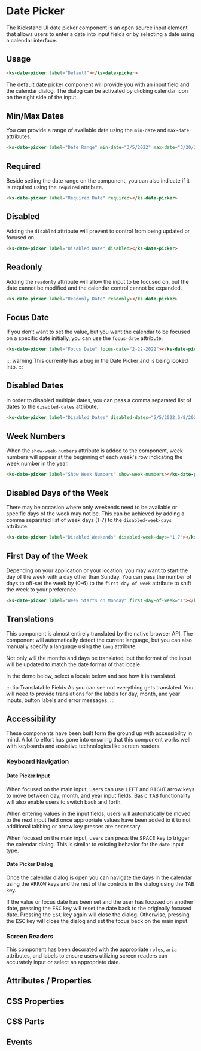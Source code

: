 # Date Picker

The Kickstand UI date picker component is an open source input element that allows users to enter a date into input fields or by selecting a date using a calendar interface.

## Usage

<ks-date-picker class="demo" label="Default"></ks-date-picker>

```html
<ks-date-picker label="Default"></ks-date-picker>
```

The default date picker component will provide you with an input field and the calendar dialog. The dialog can be activated by clicking calendar icon on the right side of the input.

## Min/Max Dates

You can provide a range of available date using the `min-date` and `max-date` attributes.

<ks-date-picker label="Date Range" min-date="3/5/2022" max-date="3/20/2022"></ks-date-picker>


```html
<ks-date-picker label="Date Range" min-date="3/5/2022" max-date="3/20/2022"></ks-date-picker>
```

## Required

Beside setting the date range on the component, you can also indicate if it is required using the <code>required</code> attribute.

<ks-date-picker label="Required Date" required></ks-date-picker>

```html
<ks-date-picker label="Required Date" required></ks-date-picker>
```

## Disabled

Adding the `disabled` attribute will prevent to control from being updated or focused on.

<ks-date-picker label="Disabled Date" disabled></ks-date-picker>

```html
<ks-date-picker label="Disabled Date" disabled></ks-date-picker>
```

## Readonly

Adding the `readonly` attribute will allow the input to be focused on, but the date cannot be modified and the calendar control cannot be expanded.

<ks-date-picker label="Readonly Date" readonly></ks-date-picker>

```html
<ks-date-picker label="Readonly Date" readonly></ks-date-picker>
```

## Focus Date

If you don't want to set the value, but you want the calendar to be focused on a specific date initially, you can use the `focus-date` attribute.

<ks-date-picker label="Focus Date" focus-date="2-22-2022"></ks-date-picker>

```html
<ks-date-picker label="Focus Date" focus-date="2-22-2022"></ks-date-picker>
```

::: warning
This currently has a bug in the Date Picker and is being looked into. 
:::

## Disabled Dates

In order to disabled multiple dates, you can pass a comma separated list of dates to the `disabled-dates` attribute.

<ks-date-picker label="Disabled Dates" disabled-dates="5/5/2022,5/8/2022, 5/19/2022, 5/25/2022"></ks-date-picker>

```html
<ks-date-picker label="Disabled Dates" disabled-dates="5/5/2022,5/8/2022, 5/19/2022, 5/25/2022"></ks-date-picker>
```

## Week Numbers

When the `show-week-numbers` attribute is added to the component, week numbers will appear at the beginning of each week's row indicating the week number in the year.

<ks-date-picker label="Show Week Numbers" show-week-numbers></ks-date-picker>


```html
<ks-date-picker label="Show Week Numbers" show-week-numbers></ks-date-picker>
```

## Disabled Days of the Week

There may be occasion where only weekends need to be available or specific days of the week may not be. This can be achieved by adding a comma separated list of week days (1-7) to the `disabled-week-days` attribute.

<ks-date-picker label="Disabled Weekends" disabled-week-days="1,7"></ks-date-picker>


```html
<ks-date-picker label="Disabled Weekends" disabled-week-days="1,7"></ks-date-picker>
```

## First Day of the Week

Depending on your application or your location, you may want to start the day of the week with a day other than Sunday. You can pass the number of days to off-set the week by (0-6) to the `first-day-of-week` attribute to shift the week to your preference.

<ks-date-picker label="Week Starts on Monday" first-day-of-week="1"></ks-date-picker>


```html
<ks-date-picker label="Week Starts on Monday" first-day-of-week="1"></ks-date-picker>
```

## Translations

This component is almost entirely translated by the native browser API. The component will automatically detect the current language, but you can also manually specify a language using the `lang` attribute.

Not only will the months and days be translated, but the format of the input will be updated to match the date format of that locale.

In the demo below, select a locale below and see how it is translated.

<lang-switcher />

::: tip Translatable Fields
As you can see not everything gets translated. You will need to provide translations for the labels for day, month, and year inputs, button labels and error messages.
:::

## Accessibility

These components have been built form the ground up with accessibility in mind. A lot fo effort has gone into ensuring that this component works well with keyboards and assistive technologies like screen readers.

### Keyboard Navigation


#### Date Picker Input

When focused on the main input, users can use <kbd>LEFT</kbd> and <kbd>RIGHT</kbd> arrow keys to move between day, month, and year input fields. Basic <kbd>TAB</kbd> functionality will also enable users to switch back and forth.

When entering values in the input fields, users will automatically be moved to the next input field once appropriate values have been added to it to not additional tabbing or arrow key presses are necessary.

When focused on the main input, users can press the <kbd>SPACE</kbd> key to trigger the calendar dialog. This is similar to existing behavior for the `date` input type.

#### Date Picker Dialog

Once the calendar dialog is open you can navigate the days in the calendar using the <kbd>ARROW</kbd> keys and the rest of the controls in the dialog using the <kbd>TAB</kbd> key. 

If the value or focus date has been set and the user has focused on another date, pressing the <kbd>ESC</kbd> key will reset the date back to the originally focused date. Pressing the <kbd>ESC</kbd> key again will close the dialog. Otherwise, pressing the <kbd>ESC</kbd> key will close the dialog and set the focus back on the main input.

### Screen Readers

This component has been decorated with the appropriate `roles`, `aria` attributes, and labels to ensure users utilizing screen readers can accurately input or select an appropriate date.

## Attributes / Properties

<attribute-docs tag="ks-date-picker" />

## CSS Properties

<css-prop-docs tag="ks-date-picker" />

## CSS Parts

<css-parts-docs tag="ks-date-picker" />

## Events

<events-docs tag="ks-date-picker" />